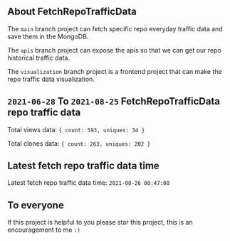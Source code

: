 ## About FetchRepoTrafficData

The `main` branch project can fetch specific repo everyday traffic data and save them in the MongoDB.

The `apis` branch project can expose the apis so that we can get our repo historical traffic data.

The `visualization` branch project is a frontend project that can make the repo traffic data visualization.

## `2021-06-28` To `2021-08-25` FetchRepoTrafficData repo traffic data

Total views data: `{ count: 593, uniques: 34 }`

Total clones data: `{ count: 263, uniques: 202 }`

## Latest fetch repo traffic data time

Latest fetch repo traffic data time: `2021-08-26 00:47:08`

## To everyone

If this project is helpful to you please star this project, this is an encouragement to me `:)`



